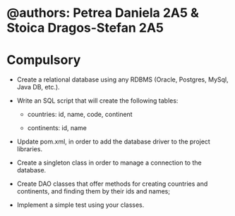 # @authors: Petrea Daniela 2A5 & Stoica Dragos-Stefan 2A5

# Compulsory

* Create a relational database using any RDBMS (Oracle, Postgres, MySql, Java DB, etc.).

* Write an SQL script that will create the following tables:

     * countries: id, name, code, continent

     * continents: id, name

* Update pom.xml, in order to add the database driver to the project libraries.

* Create a singleton class in order to manage a connection to the database.

* Create DAO classes that offer methods for creating countries and continents, and finding them by their ids and names;

* Implement a simple test using your classes.
